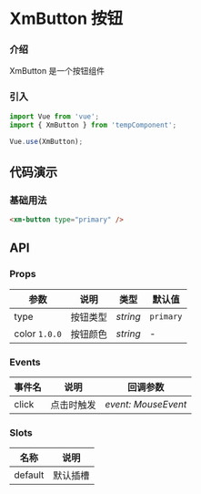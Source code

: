 # XmButton 按钮

### 介绍

XmButton 是一个按钮组件

### 引入

```js
import Vue from 'vue';
import { XmButton } from 'tempComponent';

Vue.use(XmButton);
```

## 代码演示

### 基础用法

```html
<xm-button type="primary" />
```

## API

### Props

| 参数          | 说明     | 类型     | 默认值    |
| ------------- | -------- | -------- | --------- |
| type          | 按钮类型 | _string_ | `primary` |
| color `1.0.0` | 按钮颜色 | _string_ | -         |

### Events

| 事件名 | 说明       | 回调参数            |
| ------ | ---------- | ------------------- |
| click  | 点击时触发 | _event: MouseEvent_ |

### Slots

| 名称    | 说明     |
| ------- | -------- |
| default | 默认插槽 |
